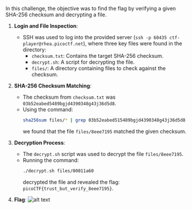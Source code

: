 In this challenge, the objective was to find the flag by verifying a given SHA-256 checksum and decrypting a file.

1. **Login and File Inspection**:
   - SSH was used to log into the provided server (`ssh -p 60435 ctf-player@rhea.picoctf.net`), where three key files were found in the directory:
     - `checksum.txt`: Contains the target SHA-256 checksum.
     - `decrypt.sh`: A script for decrypting the file.
     - `files/`: A directory containing files to check against the checksum.

2. **SHA-256 Checksum Matching**:
   - The checksum from `checksum.txt` was `03b52eabed5489bgjd4390348g43j36d5d8`.
   - Using the command:
     ```bash
     sha256sum files/* | grep 03b52eabed515489bgjd4390348g43j36d5d8
     ```
     we found that the file `files/8eee7195` matched the given checksum.

3. **Decryption Process**:
   - The `decrypt.sh` script was used to decrypt the file `files/8eee7195`.
   - Running the command:
     ```bash
     ./decrypt.sh files/00011a60
     ```
     decrypted the file and revealed the flag: `picoCTF{trust_but_verify_8eee7195}`.

4. **Flag**:
![alt text](./img/image-1.png)
